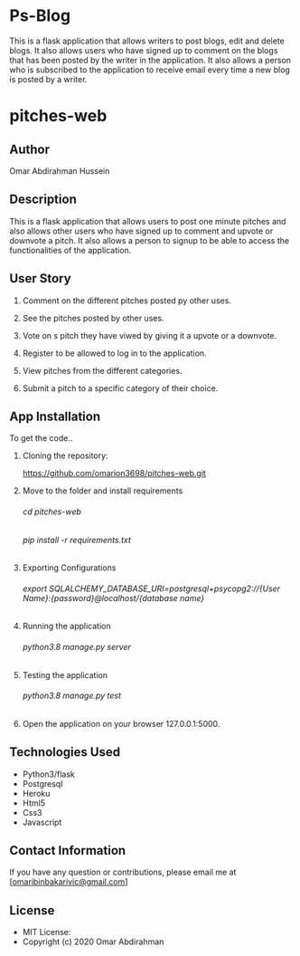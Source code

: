 # Ps-Blog
This is a flask application that allows writers to post blogs, edit and delete blogs. It also allows users who have signed up to comment on the blogs that has been posted by the writer in the application. It also allows a person who is subscribed to the application to receive email every time a new blog is posted by a writer.

# pitches-web

## Author
Omar Abdirahman Hussein

## Description
This is a flask application that allows users to post one minute pitches and also allows other users who have signed up to comment and upvote or downvote a pitch. It also allows a person to signup to be able to access the functionalities of the application.

## User Story

1. Comment on the different pitches posted py other uses.

2. See the pitches posted by other uses.

3. Vote on s pitch they have viwed by giving it a upvote or a downvote.

4. Register to be allowed to log in to the application.

5. View pitches from the different categories.

6. Submit a pitch to a specific category of their choice.

## App Installation

To get the code..

1. Cloning the repository:

    https://github.com/omarion3698/pitches-web.git

2. Move to the folder and install requirements

    ###### cd pitches-web

    ###### pip install -r requirements.txt

3. Exporting Configurations

    ###### export SQLALCHEMY_DATABASE_URI=postgresql+psycopg2://{User Name}:{password}@localhost/{database name}

4. Running the application

    ###### python3.8 manage.py server

5. Testing the application

    ###### python3.8 manage.py test

6. Open the application on your browser 127.0.0.1:5000.

## Technologies Used
  * Python3/flask
  * Postgresql
  * Heroku
  * Html5
  * Css3
  * Javascript
  
## Contact Information
If you have any question or contributions, please email me at [omaribinbakarivic@gmail.com]

## License
* MIT License:
* Copyright (c) 2020 Omar Abdirahman
